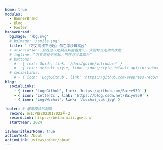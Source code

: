 ```yaml
---
home: true
modules:
  - BannerBrand
  - Blog
  - Footer
bannerBrand:
  bgImage: '/bg.svg'
  # bgImage: '/smile.jpg'
  title: '『万丈高楼平地起』勿在浮沙筑高台'
  # description: 且视他人之疑目如盏盏鬼火，大胆地去走你的夜路
  # tagline: “万丈高楼平地起，勿在浮沙筑高台”
  # buttons:
    # - { text: Guide, link: '/docs/guide/introduce' }
    # - { text: Default Style, link: '/docs/style-default-api/introduce', type: 'plain' }
  # socialLinks:
    # - { icon: 'LogoGithub', link: 'https://github.com/vuepress-reco/vuepress-theme-reco' }
blog:
  socialLinks:
    - { icon: 'LogoGithub', link: 'https://github.com/Baiye959' }
    - { icon: 'LetterCc', link: 'https://blog.csdn.net/Baiye959' }
    - { icon: 'LogoWechat', link: '/wechat_cat.jpg' }
    
footer: # 底部模块的配置
  record: 闽ICP备2023017022号-2
  recordLink: https://beian.miit.gov.cn/
  startYear: 2024

isShowTitleInHome: true
actionText: About
actionLink: /views/other/about
---
```

